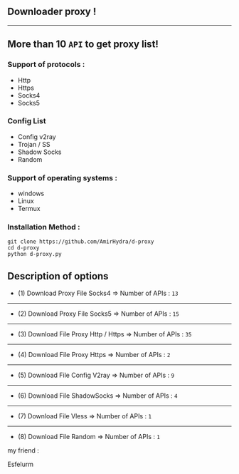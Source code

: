 ## Downloader proxy !
-----------------------------
More than 10 `API` to get proxy list! 
-----------------------------
### Support of protocols :
- Http
- Https
- Socks4
- Socks5
### Config List
- Config v2ray
- Trojan / SS
- Shadow Socks
- Random
### Support of operating systems :
- windows
- Linux
- Termux

### Installation Method : 
```
git clone https://github.com/AmirHydra/d-proxy
cd d-proxy
python d-proxy.py
```
## Description of options 
- (1) Download Proxy File Socks4 => Number of APIs : `13`
------------------------------------
- (2) Download Proxy File Socks5 => Number of APIs : `15`
------------------------------------
- (3) Download File Proxy Http / Https => Number of APIs : `35`
------------------------------------
- (4) Download File Proxy Https => Number of APIs : `2`
------------------------------------
- (5) Download File Config V2ray => Number of APIs : `9`
------------------------------------
- (6) Download File ShadowSocks => Number of APIs : `4`
------------------------------------
- (7) Download File Vless => Number of APIs : `1`
------------------------------------
- (8) Download File Random => Number of APIs : `1`

my friend : <p href="https://github.com/esfelurm">Esfelurm
